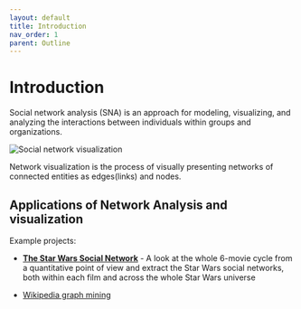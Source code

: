```yaml
---
layout: default
title: Introduction
nav_order: 1
parent: Outline
---
```

# Introduction

Social network analysis (SNA) is an approach for modeling, visualizing, and analyzing the interactions between individuals within groups and organizations.

![Social network visualization](https://github.com/ubc-library-rc/gephi-palladio/blob/master/content/figures/Social_Network_Analysis_Visualization.png)

Network visualization is the process of visually presenting networks of connected entities as edges(links) and nodes.

## Applications of Network Analysis and visualization

Example projects:
* **[The Star Wars Social Network](http://evelinag.com/blog/2015/12-15-star-wars-social-network/)** - A look at the whole 6-movie cycle from a quantitative point of view and extract the Star Wars social networks, both within each film and across the whole Star Wars universe

* [Wikipedia graph mining](http://blog.miz.space/research/2017/08/14/wikipedia-collective-memory-dynamic-graph-analysis-graphx-spark-scala-time-series-network/)
